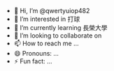 - 👋 Hi, I’m @qwertyuiop482
- 👀 I’m interested in 打球
- 🌱 I’m currently learning 長榮大學
- 💞️ I’m looking to collaborate on 
- 📫 How to reach me ...
- 😄 Pronouns: ...
- ⚡ Fun fact: ...

<!---
qwertyuiop482/qwertyuiop482 is a ✨ special ✨ repository because its `README.md` (this file) appears on your GitHub profile.
You can click the Preview link to take a look at your changes.
--->
